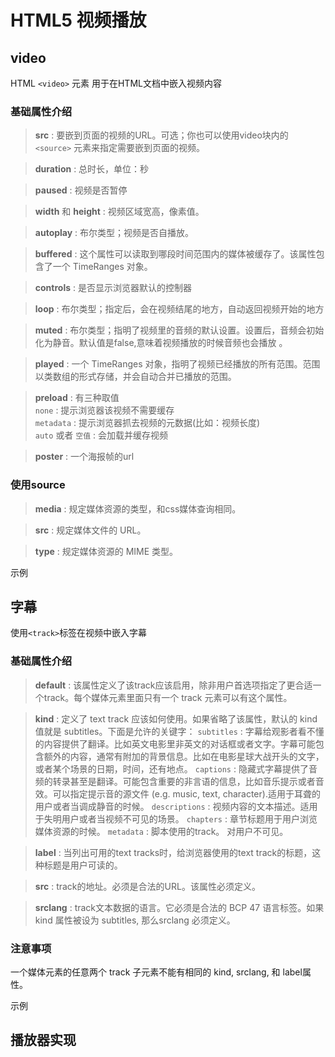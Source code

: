 # HTML5 视频播放
## video

HTML `<video>` 元素 用于在HTML文档中嵌入视频内容

### 基础属性介绍

> **src** : 要嵌到页面的视频的URL。可选；你也可以使用video块内的 `<source>` 元素来指定需要嵌到页面的视频。

> **duration** : 总时长，单位：秒

> **paused** : 视频是否暂停

> **width** 和 **height** : 视频区域宽高，像素值。

> **autoplay** : 布尔类型；视频是否自播放。

> **buffered** : 这个属性可以读取到哪段时间范围内的媒体被缓存了。该属性包含了一个 TimeRanges 对象。

> **controls** : 是否显示浏览器默认的控制器

> **loop** : 布尔类型；指定后，会在视频结尾的地方，自动返回视频开始的地方

> **muted** : 布尔类型；指明了视频里的音频的默认设置。设置后，音频会初始化为静音。默认值是false,意味着视频播放的时候音频也会播放 。

> **played** : 一个 TimeRanges 对象，指明了视频已经播放的所有范围。范围以类数组的形式存储，并会自动合并已播放的范围。

> **preload** : 有三种取值 \
> `none` : 提示浏览器该视频不需要缓存 \
> `metadata` : 提示浏览器抓去视频的元数据(比如：视频长度) \
> `auto` 或者 `空值` : 会加载并缓存视频 

> **poster** : 一个海报帧的url

###  使用source

> **media** : 规定媒体资源的类型，和css媒体查询相同。

> **src** : 规定媒体文件的 URL。

> **type** : 	规定媒体资源的 MIME 类型。

示例

## 字幕

使用`<track>`标签在视频中嵌入字幕

### 基础属性介绍

> **default** : 该属性定义了该track应该启用，除非用户首选项指定了更合适一个track。每个媒体元素里面只有一个 track 元素可以有这个属性。

> **kind** : 定义了 text track 应该如何使用。如果省略了该属性，默认的 kind 值就是 subtitles。下面是允许的关键字：
> `subtitles` : 字幕给观影者看不懂的内容提供了翻译。比如英文电影里非英文的对话框或者文字。字幕可能包含额外的内容，通常有附加的背景信息。比如在电影星球大战开头的文字，或者某个场景的日期，时间，还有地点。
> `captions` : 隐藏式字幕提供了音频的转录甚至是翻译。可能包含重要的非言语的信息，比如音乐提示或者音效。可以指定提示音的源文件 (e.g. music, text, character).适用于耳聋的用户或者当调成静音的时候。
> `descriptions` : 视频内容的文本描述。适用于失明用户或者当视频不可见的场景。
> `chapters` : 章节标题用于用户浏览媒体资源的时候。
> `metadata` : 脚本使用的track。 对用户不可见。

> **label** : 当列出可用的text tracks时，给浏览器使用的text track的标题，这种标题是用户可读的。

> **src** : track的地址。必须是合法的URL。该属性必须定义。

> **srclang** : track文本数据的语言。它必须是合法的 BCP 47 语言标签。如果 kind 属性被设为 subtitles, 那么srclang 必须定义。

### 注意事项

一个媒体元素的任意两个 track 子元素不能有相同的 kind, srclang, 和 label属性。

示例

## 播放器实现